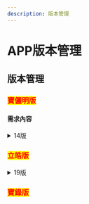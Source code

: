 ```yaml
---
description: 版本管理
---
```


# APP版本管理

## 版本管理

### <mark style="color:red;">寶儷明版</mark>

#### 需求內容

<details>

<summary>14版</summary>

包含需求：

1. SR001 時間校正機制
2. SR002 優化處理cmd機制
3. SR003 Log 優化
4. APP設備資料回傳後台
5. APP版本更新API多傳設備ID及車號

</details>





### <mark style="color:red;">立皓版</mark>

<details>

<summary>19版</summary>

1. APP設備資料回傳後台 (測試通過)
2. APP版本更新API多傳設備ID及車號 (測試通過)

</details>



### <mark style="color:red;">寶錄版</mark>

